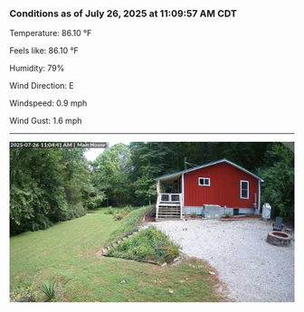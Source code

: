 ### Conditions as of July 26, 2025 at 11:09:57 AM CDT 

Temperature: 86.10 &deg;F

Feels like: 86.10 &deg;F

Humidity: 79%

Wind Direction: E

Windspeed: 0.9 mph

Wind Gust: 1.6 mph

---

<img src="./images/latest.jpeg"/>

